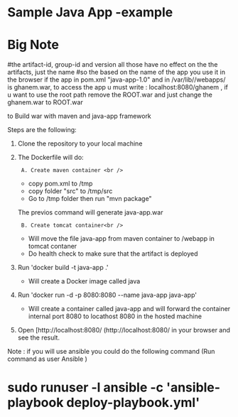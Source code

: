 

#  Sample Java App -example
# Big Note
#the artifact-id, group-id and version all those have no effect on the the artifacts, just the name 
#so the based on the name of the app you use it in the browser if the app in pom.xml "java-app-1.0" and in /var/lib//webapps/ is ghanem.war, to access the app u must write : localhost:8080/ghanem , if u want to use the root path remove the ROOT.war and just change the ghanem.war to ROOT.war

 
to Build war with maven and java-app framework

Steps are the following:

1. Clone the repository to your local machine
2. The Dockerfile will do:

        A. Create maven container <br />
        
     * copy pom.xml to /tmp <br />
     * copy folder "src" to /tmp/src <br />
     * Go to /tmp folder then run "mvn package"<br />
      
      The previos command will generate java-app.war<br />
        
        B. Create tomcat container<br />
        
     * Will move the file java-app from maven container to /webapp in tomcat contaner<br />
     * Do health check to make sure that the artifact is deployed

3. Run 'docker build -t java-app .' <br />
    
     * Will create a Docker image called java <br />

4. Run 'docker run -d -p 8080:8080 --name java-app java-app' <br />
     * Will create a container called java-app and will forward the container internal port 8080 to locathost 8080 in the hosted machine

5. Open [http://localhost:8080/
(http://localhost:8080/ in your browser and see the result.

Note : if you will use ansible you could do the following command (Run command as user Ansible )
# sudo runuser -l  ansible  -c 'ansible-playbook deploy-playbook.yml'
